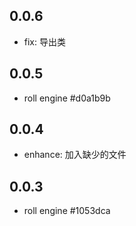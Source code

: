## 0.0.6
- fix: 导出类

## 0.0.5
- roll engine #d0a1b9b

## 0.0.4
- enhance: 加入缺少的文件

## 0.0.3
- roll engine #1053dca
